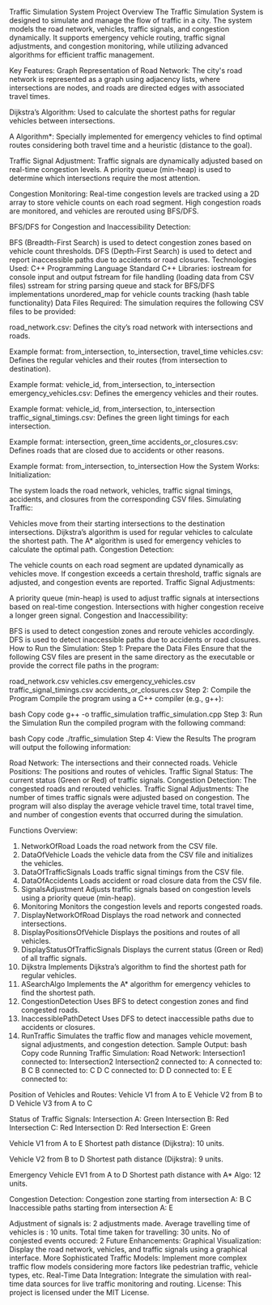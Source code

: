Traffic Simulation System
Project Overview
The Traffic Simulation System is designed to simulate and manage the flow of traffic in a city. The system models the road network, vehicles, traffic signals, and congestion dynamically. It supports emergency vehicle routing, traffic signal adjustments, and congestion monitoring, while utilizing advanced algorithms for efficient traffic management.

Key Features:
Graph Representation of Road Network: The city's road network is represented as a graph using adjacency lists, where intersections are nodes, and roads are directed edges with associated travel times.

Dijkstra’s Algorithm: Used to calculate the shortest paths for regular vehicles between intersections.

A Algorithm*: Specially implemented for emergency vehicles to find optimal routes considering both travel time and a heuristic (distance to the goal).

Traffic Signal Adjustment: Traffic signals are dynamically adjusted based on real-time congestion levels. A priority queue (min-heap) is used to determine which intersections require the most attention.

Congestion Monitoring: Real-time congestion levels are tracked using a 2D array to store vehicle counts on each road segment. High congestion roads are monitored, and vehicles are rerouted using BFS/DFS.

BFS/DFS for Congestion and Inaccessibility Detection:

BFS (Breadth-First Search) is used to detect congestion zones based on vehicle count thresholds.
DFS (Depth-First Search) is used to detect and report inaccessible paths due to accidents or road closures.
Technologies Used:
C++ Programming Language
Standard C++ Libraries:
iostream for console input and output
fstream for file handling (loading data from CSV files)
sstream for string parsing
queue and stack for BFS/DFS implementations
unordered_map for vehicle counts tracking (hash table functionality)
Data Files Required:
The simulation requires the following CSV files to be provided:

road_network.csv: Defines the city’s road network with intersections and roads.

Example format: from_intersection, to_intersection, travel_time
vehicles.csv: Defines the regular vehicles and their routes (from intersection to destination).

Example format: vehicle_id, from_intersection, to_intersection
emergency_vehicles.csv: Defines the emergency vehicles and their routes.

Example format: vehicle_id, from_intersection, to_intersection
traffic_signal_timings.csv: Defines the green light timings for each intersection.

Example format: intersection, green_time
accidents_or_closures.csv: Defines roads that are closed due to accidents or other reasons.

Example format: from_intersection, to_intersection
How the System Works:
Initialization:

The system loads the road network, vehicles, traffic signal timings, accidents, and closures from the corresponding CSV files.
Simulating Traffic:

Vehicles move from their starting intersections to the destination intersections.
Dijkstra’s algorithm is used for regular vehicles to calculate the shortest path.
The A* algorithm is used for emergency vehicles to calculate the optimal path.
Congestion Detection:

The vehicle counts on each road segment are updated dynamically as vehicles move.
If congestion exceeds a certain threshold, traffic signals are adjusted, and congestion events are reported.
Traffic Signal Adjustments:

A priority queue (min-heap) is used to adjust traffic signals at intersections based on real-time congestion. Intersections with higher congestion receive a longer green signal.
Congestion and Inaccessibility:

BFS is used to detect congestion zones and reroute vehicles accordingly.
DFS is used to detect inaccessible paths due to accidents or road closures.
How to Run the Simulation:
Step 1: Prepare the Data Files
Ensure that the following CSV files are present in the same directory as the executable or provide the correct file paths in the program:

road_network.csv
vehicles.csv
emergency_vehicles.csv
traffic_signal_timings.csv
accidents_or_closures.csv
Step 2: Compile the Program
Compile the program using a C++ compiler (e.g., g++):

bash
Copy code
g++ -o traffic_simulation traffic_simulation.cpp
Step 3: Run the Simulation
Run the compiled program with the following command:

bash
Copy code
./traffic_simulation
Step 4: View the Results
The program will output the following information:

Road Network: The intersections and their connected roads.
Vehicle Positions: The positions and routes of vehicles.
Traffic Signal Status: The current status (Green or Red) of traffic signals.
Congestion Detection: The congested roads and rerouted vehicles.
Traffic Signal Adjustments: The number of times traffic signals were adjusted based on congestion.
The program will also display the average vehicle travel time, total travel time, and number of congestion events that occurred during the simulation.

Functions Overview:
1. NetworkOfRoad
Loads the road network from the CSV file.
2. DataOfVehicle
Loads the vehicle data from the CSV file and initializes the vehicles.
3. DataOfTrafficSignals
Loads traffic signal timings from the CSV file.
4. DataOfAccidents
Loads accident or road closure data from the CSV file.
5. SignalsAdjustment
Adjusts traffic signals based on congestion levels using a priority queue (min-heap).
6. Monitoring
Monitors the congestion levels and reports congested roads.
7. DisplayNetworkOfRoad
Displays the road network and connected intersections.
8. DisplayPositionsOfVehicle
Displays the positions and routes of all vehicles.
9. DisplayStatusOfTrafficSignals
Displays the current status (Green or Red) of all traffic signals.
10. Dijkstra
Implements Dijkstra’s algorithm to find the shortest path for regular vehicles.
11. ASearchAlgo
Implements the A* algorithm for emergency vehicles to find the shortest path.
12. CongestionDetection
Uses BFS to detect congestion zones and find congested roads.
13. InaccessiblePathDetect
Uses DFS to detect inaccessible paths due to accidents or closures.
14. RunTraffic
Simulates the traffic flow and manages vehicle movement, signal adjustments, and congestion detection.
Sample Output:
bash
Copy code
Running Traffic Simulation:
Road Network:
Intersection1 connected to: Intersection2
Intersection2 connected to:
A connected to: B C
B connected to: C D
C connected to: D
D connected to: E
E connected to:

Position of Vehicles and Routes:
Vehicle V1 from A to E
Vehicle V2 from B to D
Vehicle V3 from A to C

Status of Traffic Signals:
Intersection A: Green
Intersection B: Red
Intersection C: Red
Intersection D: Red
Intersection E: Green

Vehicle V1 from A to E
Shortest path distance (Dijkstra): 10 units.

Vehicle V2 from B to D
Shortest path distance (Dijkstra): 9 units.

Emergency Vehicle EV1 from A to D
Shortest path distance with A* Algo: 12 units.

Congestion Detection:
Congestion zone starting from intersection A: B C
Inaccessible paths starting from intersection A: E

Adjustment of signals is: 2 adjustments made.
Average travelling time of vehicles is : 10 units.
Total time taken for travelling: 30 units.
No of conjested events occured: 2
Future Enhancements:
Graphical Visualization: Display the road network, vehicles, and traffic signals using a graphical interface.
More Sophisticated Traffic Models: Implement more complex traffic flow models considering more factors like pedestrian traffic, vehicle types, etc.
Real-Time Data Integration: Integrate the simulation with real-time data sources for live traffic monitoring and routing.
License:
This project is licensed under the MIT License.